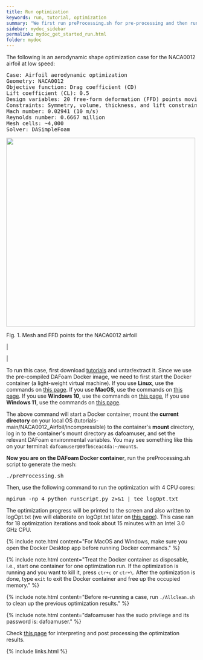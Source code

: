 ```yaml
---
title: Run optimization
keywords: run, tutorial, optimization
summary: "We first run preProcessing.sh for pre-processing and then run runScript.py for optimization."
sidebar: mydoc_sidebar
permalink: mydoc_get_started_run.html
folder: mydoc
---
```


The following is an aerodynamic shape optimization case for the NACA0012 airfoil at low speed:

<pre>
Case: Airfoil aerodynamic optimization 
Geometry: NACA0012
Objective function: Drag coefficient (CD)
Lift coefficient (CL): 0.5
Design variables: 20 free-form deformation (FFD) points moving in the y direction, one angle of attack
Constraints: Symmetry, volume, thickness, and lift constraints (total number: 34)
Mach number: 0.02941 (10 m/s)
Reynolds number: 0.6667 million
Mesh cells: ~4,000
Solver: DASimpleFoam
</pre>

<img src="{{ site.url }}{{ site.baseurl }}/images/tutorials/NACA0012_FFD.png" width="500" />

Fig. 1. Mesh and FFD points for the NACA0012 airfoil

|

|

To run this case, first download [tutorials](https://github.com/DAFoam/tutorials/archive/main.tar.gz) and untar/extract it. Since we use the pre-compiled DAFoam Docker image, we need to first start the Docker container (a light-weight virtual machine). If you use **Linux**, use the commands on [this page](mydoc_get_started_start_docker_linux.html). If you use **MacOS**, use the commands on [this page](mydoc_get_started_start_docker_mac.html). If you use **Windows 10**, use the commands on [this page](mydoc_get_started_start_docker_windows10.html), If you use **Windows 11**, use the commands on [this page](mydoc_get_started_start_docker_windows11.html).

The above command will start a Docker container, mount the **current directory** on your local OS (tutorials-main/NACA0012_Airfoil/incompressible) to the container's **mount** directory, log in to the container's mount directory as dafoamuser, and set the relevant DAFoam environmental variables. You may see something like this on your terminal: `dafoamuser@00fb6ceac4da:~/mount$`. 

**Now you are on the DAFoam Docker container**, run the preProcessing.sh script to generate the mesh:

<pre>
./preProcessing.sh
</pre>

Then, use the following command to run the optimization with 4 CPU cores:

<pre>
mpirun -np 4 python runScript.py 2>&1 | tee logOpt.txt
</pre>

The optimization progress will be printed to the screen and also written to logOpt.txt (we will elaborate on logOpt.txt later on [this page](mydoc_get_started_runscript.html)). This case ran for 18 optimization iterations and took about 15 minutes with an Intel 3.0 GHz CPU.

{% include note.html content="For MacOS and Windows, make sure you open the Docker Desktop app before running Docker commands." %}

{% include note.html content="Treat the Docker container as disposable, i.e., start one container for one optimization run. If the optimization is running and you want to kill it, press `ctr+c` or `ctr+\`. After the optimization is done, type `exit` to exit the Docker container and free up the occupied memory." %}

{% include note.html content="Before re-running a case, run `./Allclean.sh` to clean up the previous optimization results." %}

{% include note.html content="dafoamuser has the sudo privilege and its password is: dafoamuser." %}

Check [this page](mydoc_get_started_post_processing.html) for interpreting and post processing the optimization results.

{% include links.html %}
